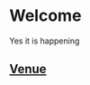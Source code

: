 # Welcome

Yes it is happening

## [Venue](c:\Users\fulvi\OneDrive\Documents\wedding-website\FeV\README.md)
